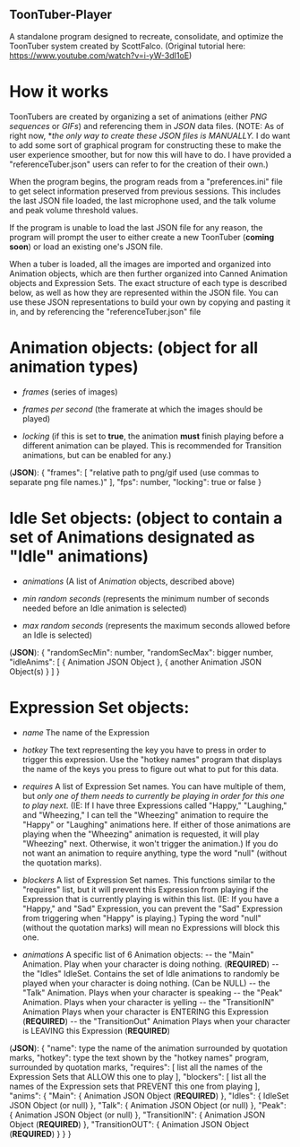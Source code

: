 ## ToonTuber-Player
A standalone program designed to recreate, consolidate, and optimize the ToonTuber system created by ScottFalco. (Original tutorial here: https://www.youtube.com/watch?v=i-yW-3dI1oE)

# How it works
ToonTubers are created by organizing a set of animations (either *PNG sequences* or *GIFs*) and referencing them in *JSON* data files. 
(NOTE: As of right now, **the only way to create these JSON files is MANUALLY.* I do want to add some sort of graphical program for constructing these to make the user experience smoother, but for now this will have to do. I have provided a "referenceTuber.json" users can refer to for the creation of their own.)

When the program begins, the program reads from a "preferences.ini" file to get select information preserved from previous sessions. This includes the last JSON file loaded, the last microphone used, and the talk volume and peak volume threshold values.

If the program is unable to load the last JSON file for any reason, the program will prompt the user to either create a new ToonTuber (**coming soon**) or load an existing one's JSON file.

When a tuber is loaded, all the images are imported and organized into Animation objects, which are then further organized into Canned Animation objects and Expression Sets. The exact structure of each type is described below, as well as how they are represented within the JSON file. You can use these JSON representations to build your own by copying and pasting it in, and by referencing the "referenceTuber.json" file

# Animation objects: (object for all animation types) 
- *frames*                (series of images)

- *frames per second*     (the framerate at which the images should be played)

- *locking*               (if this is set to **true**, the animation **must** finish playing before a different animation can be played. This is recommended for Transition animations, but can be enabled for any.)

(**JSON**):
    {
        "frames": [
        "relative path to png/gif used (use commas to separate png file names.)"
        ],
        "fps": number,
        "locking": true or false
    }

# Idle Set objects: (object to contain a set of Animations designated as "Idle" animations)
- *animations*            (A list of *Animation* objects, described above)

- *min random seconds*    (represents the minimum number of seconds needed before an Idle animation is selected)

- *max random seconds*    (represents the maximum seconds allowed before an Idle is selected)

(**JSON**):
{
    "randomSecMin": number,
    "randomSecMax": bigger number,
    "idleAnims": [
        {
            Animation JSON Object
        },
        {
            another Animation JSON Object(s)
        }
    ]
}

# Expression Set objects:
- *name*            The name of the Expression

- *hotkey*          The text representing the key you have to press in order to trigger this expression. Use the "hotkey names" program that displays the name of the keys you press to figure out what to put for this data.

- *requires*        A list of Expression Set names. You can have multiple of them, but *only one of them needs to currently be playing in order for this one to play next*. (IE: If I have three Expressions called "Happy," "Laughing," and "Wheezing," I can tell the "Wheezing" animation to require the "Happy" or "Laughing" animations here. If either of those animations are playing when the "Wheezing" animation is requested, it will play "Wheezing" next. Otherwise, it won't trigger the animation.) If you do not want an animation to require anything, type the word "null" (without the quotation marks).

- *blockers*        A list of Expression Set names. This functions similar to the "requires" list, but it will prevent this Expression from playing if the Expression that is currently playing is within this list. (IE: If you have a "Happy," and "Sad" Expression, you can prevent the "Sad" Expression from triggering when "Happy" is playing.) Typing the word "null" (without the quotation marks) will mean no Expressions will block this one.

- *animations*        A specific list of 6 Animation objects:
    -- the "Main" Animation.            Play when your character is doing nothing. (**REQUIRED**)
    -- the "Idles" IdleSet.             Contains the set of Idle animations to randomly be played when your character is doing nothing. (Can be NULL)
    -- the "Talk" Animation.            Plays when your character is speaking
    -- the "Peak" Animation.            Plays when your character is yelling
    -- the "TransitionIN" Animation     Plays when your character is ENTERING this Expression (**REQUIRED**)
    -- the "TransitionOut" Animation    Plays when your character is LEAVING this Expression (**REQUIRED**)

(**JSON**):
{
    "name": type the name of the animation surrounded by quotation marks,
    "hotkey": type the text shown by the "hotkey names" program, surrounded by quotation marks,
    "requires": [
    list all the names of the Expression Sets that ALLOW this one to play
    ],
    "blockers": [
    list all the names of the Expression sets that PREVENT this one from playing
    ],
    "anims": {
    "Main": {
        Animation JSON Object (**REQUIRED**)
    },
    "Idles": {
        IdleSet JSON Object (or null)
    },
    "Talk": 
    {
        Animation JSON Object (or null)
    },
    "Peak":
    {
        Animation JSON Object (or null)
    },
    "TransitionIN":
    {
        Animation JSON Object (**REQUIRED**)
    }, 
    "TransitionOUT": 
    {
        Animation JSON Object (**REQUIRED**)
    } 
    }
}

